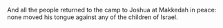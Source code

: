 And all the people returned to the camp to Joshua at Makkedah in peace: none moved his tongue against any of the children of Israel.
